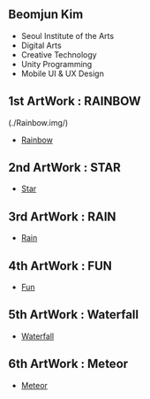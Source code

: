  ## Beomjun Kim
  * Seoul Institute of the Arts
  * Digital Arts
  * Creative Technology
  * Unity Programming
  * Mobile UI & UX Design
 
 ## 1st ArtWork : RAINBOW
 (./Rainbow.img/)
  * [Rainbow](./Rainbow/) 
  
 ## 2nd ArtWork : STAR
  * [Star](./Star/) 
  
 ## 3rd ArtWork : RAIN
  * [Rain](./Rain/) 
  
 ## 4th ArtWork : FUN
  * [Fun](./Fun/) 
  
 ## 5th ArtWork : Waterfall
  * [Waterfall](./Waterfall/) 
  
 ## 6th ArtWork : Meteor
  * [Meteor](./Meteor/) 
